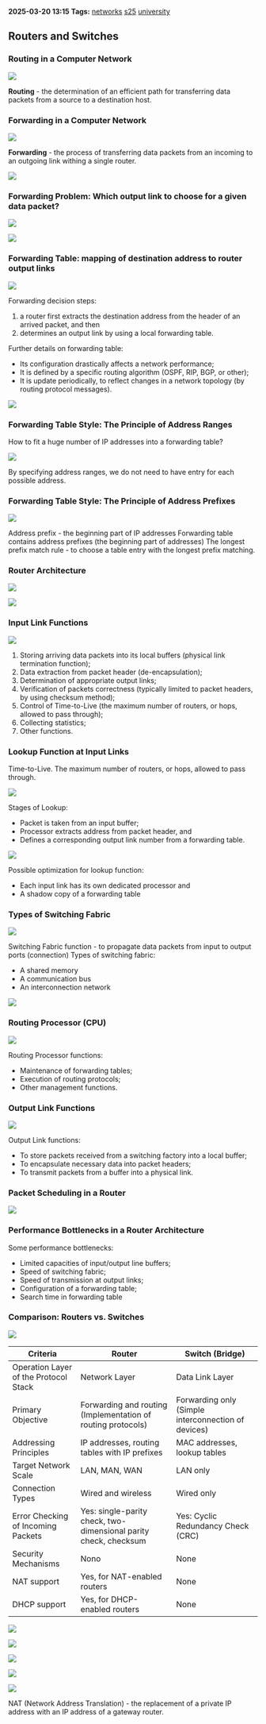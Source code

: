 **2025-03-20 13:15**
**Tags:** [networks](../2%20-%20tags/networks.md) [s25](../3%20-%20indexes/s25.md) [university](../3%20-%20indexes/university.md)

## Routers and Switches

### Routing in a Computer Network

![](../attachments/Pasted%20image%2020250320131746.png)

**Routing** - the determination of an efficient path for transferring data packets from a source to a destination host.

### Forwarding in a Computer Network

![](../attachments/Pasted%20image%2020250320131813.png)

**Forwarding** - the process of transferring data packets from an incoming to an outgoing link withing a single router.

![](../attachments/Pasted%20image%2020250320131852.png)

### Forwarding Problem: Which output link to choose for a given data packet?

![](../attachments/Pasted%20image%2020250320131951.png)

![](../attachments/Pasted%20image%2020250320132004.png)

### Forwarding Table: mapping of destination address to router output links

![](../attachments/Pasted%20image%2020250320132233.png)

Forwarding decision steps:
1. a router first extracts the destination address from the header of an arrived packet, and then
2. determines an output link by using a local forwarding table.

Further details on forwarding table:
- Its configuration drastically affects a network performance;
- It is defined by a specific routing algorithm (OSPF, RIP, BGP, or other);
- It is update periodically, to reflect changes in a network topology (by routing protocol messages).

![](../attachments/Pasted%20image%2020250320132621.png)

### Forwarding Table Style: The Principle of Address Ranges

How to fit a huge number of IP addresses into a forwarding table?

![](../attachments/Pasted%20image%2020250320132920.png)

By specifying address ranges, we do not need to have entry for each possible address.

### Forwarding Table Style: The Principle of Address Prefixes

![](../attachments/Pasted%20image%2020250320133027.png)

Address prefix - the beginning part of IP addresses
Forwarding table contains address prefixes (the beginning part of addresses)
The longest prefix match rule - to choose a table entry with the longest prefix matching.

### Router Architecture

![](../attachments/Pasted%20image%2020250320133421.png)

![](../attachments/Pasted%20image%2020250320133446.png)

### Input Link Functions

![](../attachments/Pasted%20image%2020250320133802.png)

1. Storing arriving data packets into its local buffers (physical link termination function);
2. Data extraction from packet header (de-encapsulation);
3. Determination of appropriate output links;
4. Verification of packets correctness (typically limited to packet headers, by using checksum method);
5. Control of Time-to-Live (the maximum number of routers, or hops, allowed to pass through);
6. Collecting statistics;
7. Other functions.

### Lookup Function at Input Links

Time-to-Live. The maximum number of routers, or hops, allowed to pass through.

![](../attachments/Pasted%20image%2020250320133838.png)

Stages of Lookup:
- Packet is taken from an input buffer;
- Processor extracts address from packet header, and
- Defines a corresponding output link number from a forwarding table.

![](../attachments/Pasted%20image%2020250320134009.png)

Possible optimization for lookup function:
- Each input link has its own dedicated processor and
- A shadow copy of a forwarding table

### Types of Switching Fabric

![](../attachments/Pasted%20image%2020250320134200.png)

Switching Fabric function - to propagate data packets from input to output ports (connection)
Types of switching fabric:
- A shared memory
- A communication bus
- An interconnection network

![](../attachments/Pasted%20image%2020250320134453.png)

### Routing Processor (CPU)

![](../attachments/Pasted%20image%2020250320134515.png)

Routing Processor functions:
- Maintenance of forwarding tables;
- Execution of routing protocols;
- Other management functions.

### Output Link Functions

![](../attachments/Pasted%20image%2020250320135028.png)

Output Link functions: 
- To store packets received from a switching factory into a local buffer;
- To encapsulate necessary data into packet headers;
- To transmit packets from a buffer into a physical link.

### Packet Scheduling in a Router

![](../attachments/Pasted%20image%2020250320135156.png)

### Performance Bottlenecks in a Router Architecture

Some performance bottlenecks:
- Limited capacities of input/output line buffers;
- Speed of switching fabric;
- Speed of transmission at output links;
- Configuration of a forwarding table;
- Search time in forwarding table

### Comparison: Routers vs. Switches

![](../attachments/Pasted%20image%2020250320135417.png)


| Criteria                              | Router                                                           | Switch (Bridge)                                     |
| ------------------------------------- | ---------------------------------------------------------------- | --------------------------------------------------- |
| Operation Layer of the Protocol Stack | Network Layer                                                    | Data Link Layer                                     |
| Primary Objective                     | Forwarding and routing (Implementation of routing protocols)     | Forwarding only (Simple interconnection of devices) |
| Addressing Principles                 | IP addresses, routing tables with IP prefixes                    | MAC addresses, lookup tables                        |
| Target Network Scale                  | LAN, MAN, WAN                                                    | LAN only                                            |
| Connection Types                      | Wired and wireless                                               | Wired only                                          |
| Error Checking of Incoming Packets    | Yes: single-parity check, two-dimensional parity check, checksum | Yes: Cyclic Redundancy Check (CRC)                  |
| Security Mechanisms                   | Nono                                                             | None                                                |
| NAT support                           | Yes, for NAT-enabled routers                                     | None                                                |
| DHCP support                          | Yes, for DHCP-enabled routers                                    | None                                                |

![](../attachments/Pasted%20image%2020250320135514.png)

![](../attachments/Pasted%20image%2020250320135733.png)

![](../attachments/Pasted%20image%2020250320135817.png)

![](../attachments/Pasted%20image%2020250320135859.png)

![](../attachments/Pasted%20image%2020250320135943.png)

NAT (Network Address Translation) - the replacement of a private IP address with an IP address of a gateway router.